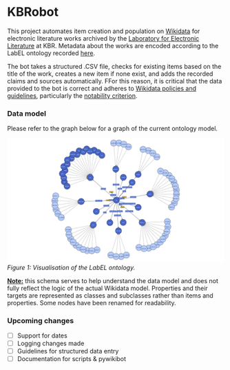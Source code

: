 # KBRobot

This project automates item creation and population on [Wikidata](https://www.wikidata.org) for electronic literature works archived by the [Laboratory for Electronic Literature](https://www.kbr.be/en/projects/laboratory-for-electronic-literature/) at KBR. Metadata about the works are encoded according to the LabEL ontology recorded [here](https://www.wikidata.org/wiki/Wikidata:WikiProject_Digital_Narratives/LabEL).

The bot takes a structured .CSV file, checks for existing items based on the title of the work, creates a new item if none exist, and adds the recorded claims and sources automatically. FFor this reason, it is critical that the data provided to the bot is correct and adheres to [Wikidata policies and guidelines](https://www.wikidata.org/wiki/Wikidata:List_of_policies_and_guidelines), particularly the [notability criterion](https://www.wikidata.org/wiki/Wikidata:Notability).

### Data model

Please refer to the graph below for a graph of the current ontology model.

![Ontology graph](ontology/LabEL_ontology_V4.png)
_Figure 1: Visualisation of the LabEL ontology._

<u>**Note:**</u> this schema serves to help understand the data model and does not fully reflect the logic of the actual Wikidata model. Properties and their targets are represented as classes and subclasses rather than items and properties. Some nodes have been renamed for readability.

### Upcoming changes

- [ ] Support for dates
- [ ] Logging changes made
- [ ] Guidelines for structured data entry
- [ ] Documentation for scripts & pywikibot
